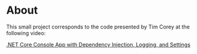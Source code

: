 # About
This small project corresponds to the code presented by Tim Corey at the following video:

[.NET Core Console App with Dependency Injection, Logging, and Settings](https://www.youtube.com/watch?v=GAOCe-2nXqc)